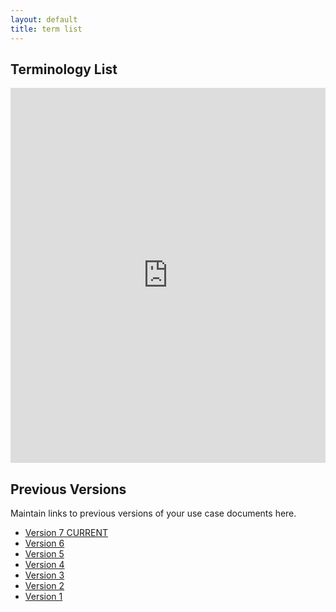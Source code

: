 ```yaml
---
layout: default
title: term list
---
```


## Terminology List

<iframe 
  src="https://docs.google.com/spreadsheets/d/e/2PACX-1vQEcLgA4Ww0Krv949b-kvcNTJ6EKiQviKIFarIyvZtPomoRZIcND5ViGCJDiQupAQ/pubhtml?gid=170522325&amp;single=true&amp;widget=true&amp;headers=false" 
  width="100%" 
  height="600" 
  style="border: none;">
</iframe>

## Previous Versions
<p class="message-highlight">Maintain links to previous versions of your use case documents here.</p>

- [Version 7 CURRENT](https://docs.google.com/spreadsheets/d/e/2PACX-1vQEcLgA4Ww0Krv949b-kvcNTJ6EKiQviKIFarIyvZtPomoRZIcND5ViGCJDiQupAQ/pubhtml?gid=170522325&amp;single=true&amp;widget=true&amp;headers=false)
- [Version 6](https://docs.google.com/spreadsheets/d/e/2PACX-1vQEcLgA4Ww0Krv949b-kvcNTJ6EKiQviKIFarIyvZtPomoRZIcND5ViGCJDiQupAQ/pubhtml?gid=1690606098&amp;single=true&amp;widget=true&amp;headers=false)
- [Version 5](https://docs.google.com/spreadsheets/d/e/2PACX-1vS_2-XugZDZh80E2bap-ohqSW2xk7MXSZ2zVlUvuEpe8c9AIKWyD0f90iau8f-dbw/pubhtml?gid=1348884625&amp;single=true&amp;widget=true&amp;headers=false)
- [Version 4](https://docs.google.com/spreadsheets/d/e/2PACX-1vS_2-XugZDZh80E2bap-ohqSW2xk7MXSZ2zVlUvuEpe8c9AIKWyD0f90iau8f-dbw/pubhtml?gid=1348884625&amp;single=true&amp;widget=true&amp;headers=false)
- [Version 3](https://docs.google.com/spreadsheets/d/e/2PACX-1vS_2-XugZDZh80E2bap-ohqSW2xk7MXSZ2zVlUvuEpe8c9AIKWyD0f90iau8f-dbw/pubhtml?gid=1435902067&amp;single=true&amp;widget=true&amp;headers=false)
- [Version 2](https://docs.google.com/spreadsheets/d/e/2PACX-1vS_2-XugZDZh80E2bap-ohqSW2xk7MXSZ2zVlUvuEpe8c9AIKWyD0f90iau8f-dbw/pubhtml?gid=1930626702&amp;single=true&amp;widget=true&amp;headers=false)
- [Version 1](https://docs.google.com/spreadsheets/d/e/2PACX-1vS_2-XugZDZh80E2bap-ohqSW2xk7MXSZ2zVlUvuEpe8c9AIKWyD0f90iau8f-dbw/pubhtml?gid=1835786455&single=true)

